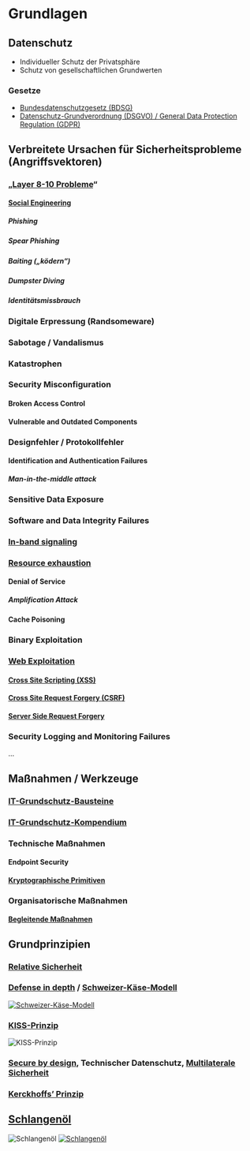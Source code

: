 # Grundlagen

## Datenschutz

* Individueller Schutz der Privatsphäre
* Schutz von gesellschaftlichen Grundwerten

### Gesetze

* [Bundesdatenschutzgesetz (BDSG)](https://www.bmi.bund.de/DE/themen/verfassung/datenschutz/bundesdatenschutzgesetz/bundesdatenschutzgesetz-node.html)
* [Datenschutz-Grundverordnung (DSGVO) / General Data Protection Regulation (GDPR)](https://www.bmj.de/DE/themen/digitales/DSGVO/DSGVO_node.html)


## Verbreitete Ursachen für Sicherheitsprobleme (Angriffsvektoren)

### „[Layer 8-10 Probleme](https://de.wikipedia.org/wiki/Layer_8)“

#### [**Social Engineering**](https://de.wikipedia.org/wiki/Social_Engineering_%28Sicherheit%29)

##### **Phishing**

##### **Spear Phishing**

##### **Baiting** („ködern“)

##### **Dumpster Diving**

##### **Identitätsmissbrauch**

### **Digitale Erpressung** (Randsomeware)

### **Sabotage** / **Vandalismus**

### **Katastrophen**

### Security Misconfiguration

#### Broken Access Control 

#### Vulnerable and Outdated Components 

### Designfehler / Protokollfehler

#### Identification and Authentication Failures 

##### Man-in-the-middle attack

### Sensitive Data Exposure

### Software and Data Integrity Failures

### [In-band signaling](https://en.wikipedia.org/wiki/In-band_signaling)

### [Resource exhaustion](https://en.wikipedia.org/wiki/Resource_exhaustion_attack)

#### Denial of Service

##### Amplification Attack

#### Cache Poisoning

### Binary Exploitation

### [Web Exploitation](https://owasp.org/www-project-top-ten/)

#### [Cross Site Scripting (XSS)](https://owasp.org/www-community/attacks/xss/)

#### [Cross Site Request Forgery (CSRF)](https://owasp.org/www-community/attacks/csrf)

#### [Server Side Request Forgery](https://owasp.org/www-community/attacks/Server_Side_Request_Forgery)

### Security Logging and Monitoring Failures
…


## Maßnahmen / Werkzeuge

### [IT-Grundschutz-Bausteine](https://www.bsi.bund.de/DE/Themen/Unternehmen-und-Organisationen/Standards-und-Zertifizierung/IT-Grundschutz/IT-Grundschutz-Kompendium/IT-Grundschutz-Bausteine/Bausteine_Download_Edition_node.html)

### [IT-Grundschutz-Kompendium](https://www.bsi.bund.de/SharedDocs/Downloads/DE/BSI/Grundschutz/Kompendium/IT_Grundschutz_Kompendium_Edition2023.pdf?__blob=publicationFile&v=4#download=1)

### Technische Maßnahmen

#### Endpoint Security

#### [Kryptographische Primitiven](https://de.wikipedia.org/wiki/Kryptographisches_Primitiv)

### Organisatorische Maßnahmen

#### [Begleitende Maßnahmen](https://www.bsi.bund.de/DE/Themen/Unternehmen-und-Organisationen/Standards-und-Zertifizierung/IT-Grundschutz/Zertifizierte-Informationssicherheit/IT-Grundschutzschulung/Online-Kurs-IT-Grundschutz/Lektion_8_Umsetzungsplanung/Lektion_8_04/Lektion_8_04_node.html)


## Grundprinzipien

### [Relative Sicherheit](https://de.wikipedia.org/wiki/Sicherheit#Sicherheit_als_relativer_Zustand)

### [Defense in depth](https://en.wikipedia.org/wiki/Defense_in_depth_(computing)) / [Schweizer-Käse-Modell](https://de.wikipedia.org/wiki/Schweizer-K%C3%A4se-Modell)

[![Schweizer-Käse-Modell](https://upload.wikimedia.org/wikipedia/commons/e/e8/Swiss_cheese_model_of_accident_causation.png)](https://de.wikipedia.org/wiki/Schweizer-K%C3%A4se-Modell)

### [KISS-Prinzip](https://de.wikipedia.org/wiki/KISS-Prinzip)

![KISS-Prinzip](https://upload.wikimedia.org/wikipedia/commons/thumb/f/f1/Keep_it_Simple.jpg/1024px-Keep_it_Simple.jpg)

### [Secure by design](https://en.wikipedia.org/wiki/Secure_by_design), Technischer Datenschutz, [Multilaterale Sicherheit](https://de.wikipedia.org/wiki/Multilaterale_Sicherheit)

### [Kerckhoffs’ Prinzip](https://de.wikipedia.org/wiki/Kerckhoffs%E2%80%99_Prinzip)


## [Schlangenöl](https://de.wikipedia.org/wiki/Schlangen%C3%B6l)
![Schlangenöl](http://cdn.history.com/sites/2/2017/09/snake_oil_DHNWXP.jpg)
[![Schlangenöl](https://upload.wikimedia.org/wikipedia/commons/thumb/5/50/Snake-oil_salesman_Professor_Thaddeus_Schmidlap_at_Enchanted_Springs_Ranch%2C_Boerne%2C_Texas%2C_USA_28650a.jpg/800px-Snake-oil_salesman_Professor_Thaddeus_Schmidlap_at_Enchanted_Springs_Ranch%2C_Boerne%2C_Texas%2C_USA_28650a.jpg)](https://de.wikipedia.org/wiki/Schlangen%C3%B6l)
